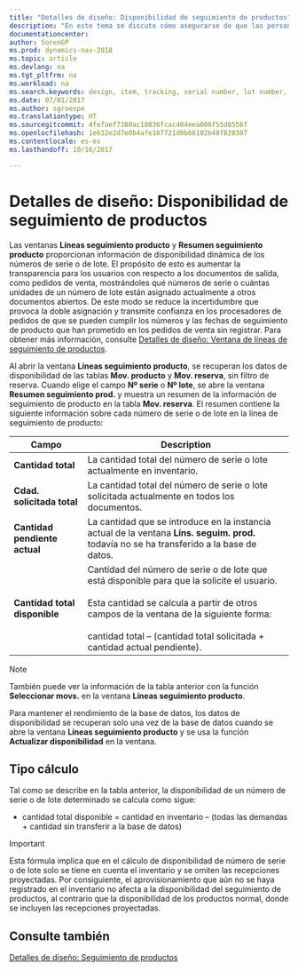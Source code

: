 ```yaml
---
title: "Detalles de diseño: Disponibilidad de seguimiento de productos"
description: "En este tema se discute cómo asegurarse de que las personas que procesan los pedidos pueden confiar en la disponibilidad de números de serie o números de lote."
documentationcenter: 
author: SorenGP
ms.prod: dynamics-nav-2018
ms.topic: article
ms.devlang: na
ms.tgt_pltfrm: na
ms.workload: na
ms.search.keywords: design, item, tracking, serial number, lot number, outbound documents
ms.date: 07/01/2017
ms.author: sgroespe
ms.translationtype: HT
ms.sourcegitcommit: 4fefaef7380ac10836fcac404eea006f55d8556f
ms.openlocfilehash: 1e632e2d7e0b4afe167721d0b68102b48f820307
ms.contentlocale: es-es
ms.lasthandoff: 10/16/2017

---
```

# <a name="design-details-item-tracking-availability"></a>Detalles de diseño: Disponibilidad de seguimiento de productos
Las ventanas **Líneas seguimiento producto** y **Resumen seguimiento producto** proporcionan información de disponibilidad dinámica de los números de serie o de lote. El propósito de esto es aumentar la transparencia para los usuarios con respecto a los documentos de salida, como pedidos de venta, mostrándoles qué números de serie o cuántas unidades de un número de lote están asignado actualmente a otros documentos abiertos. De este modo se reduce la incertidumbre que provoca la doble asignación y transmite confianza en los procesadores de pedidos de que se pueden cumplir los números y las fechas de seguimiento de producto que han prometido en los pedidos de venta sin registrar. Para obtener más información, consulte [Detalles de diseño: Ventana de líneas de seguimiento de productos](design-details-item-tracking-lines-window.md).  
  
Al abrir la ventana **Líneas seguimiento producto**, se recuperan los datos de disponibilidad de las tablas **Mov. producto** y **Mov. reserva**, sin filtro de reserva. Cuando elige el campo **Nº serie** o **Nº lote**, se abre la ventana **Resumen seguimiento prod.** y muestra un resumen de la información de seguimiento de producto en la tabla **Mov. reserva**. El resumen contiene la siguiente información sobre cada número de serie o de lote en la línea de seguimiento de producto:  
  
|Campo|Description|  
|---------------------------------|---------------------------------------|  
|**Cantidad total**|La cantidad total del número de serie o lote actualmente en inventario.|  
|**Cdad. solicitada total**|La cantidad total del número de serie o lote solicitada actualmente en todos los documentos.|  
|**Cantidad pendiente actual**|La cantidad que se introduce en la instancia actual de la ventana **Líns. seguim. prod.** todavía no se ha transferido a la base de datos.|  
|**Cantidad total disponible**|Cantidad del número de serie o de lote que está disponible para que la solicite el usuario.<br /><br /> Esta cantidad se calcula a partir de otros campos de la ventana de la siguiente forma:<br /><br /> cantidad total – (cantidad total solicitada + cantidad actual pendiente).|  
  
> [!NOTE]  
>  También puede ver la información de la tabla anterior con la función **Seleccionar movs.** en la ventana **Líneas seguimiento producto**.  
  
Para mantener el rendimiento de la base de datos, los datos de disponibilidad se recuperan solo una vez de la base de datos cuando se abre la ventana **Líneas seguimiento producto** y se usa la función **Actualizar disponibilidad** en la ventana.  
  
## <a name="calculation-formula"></a>Tipo cálculo  
Tal como se describe en la tabla anterior, la disponibilidad de un número de serie o de lote determinado se calcula como sigue:  
  
* cantidad total disponible = cantidad en inventario – (todas las demandas + cantidad sin transferir a la base de datos)  
  
> [!IMPORTANT]  
>  Esta fórmula implica que en el cálculo de disponibilidad de número de serie o de lote solo se tiene en cuenta el inventario y se omiten las recepciones proyectadas. Por consiguiente, el aprovisionamiento que aún no se haya registrado en el inventario no afecta a la disponibilidad del seguimiento de productos, al contrario que la disponibilidad de los productos normal, donde se incluyen las recepciones proyectadas.  
  
## <a name="see-also"></a>Consulte también  
[Detalles de diseño: Seguimiento de productos](design-details-item-tracking.md)
